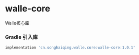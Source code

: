 
# walle-core
 Walle核心库
 
 ### Gradle 引入库

```groovy
implementation 'cn.songhaiqing.walle.core:walle-core:1.0.1'
```